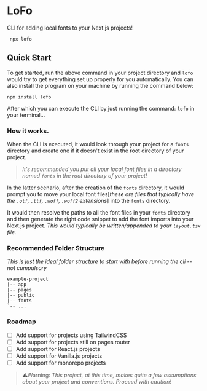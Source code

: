 # LoFo

CLI for adding local fonts to your Next.js projects!

```
 npx lofo
```

## Quick Start

To get started, run the above command in your project directory and `lofo` would try to get everything set up properly for you automatically. You can also install the program on your machine by running the command below:

```
npm install lofo
```

After which you can execute the CLI by just running the command: `lofo` in your terminal...

### How it works.

When the CLI is executed, it would look through your project for a `fonts` directory and create one if it doesn't exist in the root directory of your project.

> _It's recommended you put all your local font files in a directory named `fonts` in the root directory of your project!_

In the latter scenario, after the creation of the `fonts` directory, it would prompt you to move your local font files[_these are files that typically have the `.otf`, `.ttf`, `.woff`, `.woff2` extensions_] into the `fonts` directory.

It would then resolve the paths to all the font files in your `fonts` directory and then generate the right code snippet to add the font imports into your Next.js project. _This would typically be written/appended to your `layout.tsx` file._

### Recommended Folder Structure

_This is just the ideal folder structure to start with before running the cli -- not cumpulsory_

```
example-project
|-- app
|-- pages
|-- public
|-- fonts
`-- ...
```

### Roadmap

- [ ] Add support for projects using TailwindCSS
- [ ] Add support for projects still on pages router
- [ ] Add support for React.js projects
- [ ] Add support for Vanilla.js projects
- [ ] Add support for monorepo projects

> ⚠Warning: _This project, at this time, makes quite a few assumptions about your project and conventions. Proceed with caution!_
